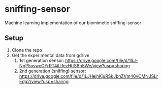 # sniffing-sensor
Machine learning implementation of our biomimetic sniffing-sensor


## Setup

1. Clone the repo 
1. Get the experimental data from gdrive
   1. 1st generation sensor: https://drive.google.com/file/d/1SJ-NgP5oswcCYrRT4iLtfezHttS8h5We/view?usp=sharing
   1. 2nd generation (sniffing) sensor: https://drive.google.com/file/d/1LJHejhKjuRSkJbhZVm40vCMNJSLrEdg2/view?usp=sharing